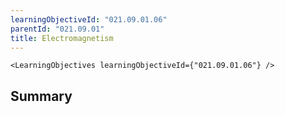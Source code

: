 ```yaml
---
learningObjectiveId: "021.09.01.06"
parentId: "021.09.01"
title: Electromagnetism
---
```


```tsx eval
<LearningObjectives learningObjectiveId={"021.09.01.06"} />
```

## Summary
